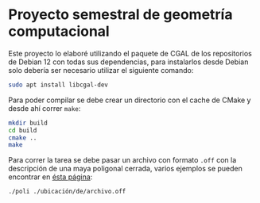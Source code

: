 
# Proyecto semestral de geometría computacional

Este proyecto lo elaboré utilizando el paquete de CGAL de los repositorios 
de Debian 12 con todas sus dependencias, para instalarlos desde Debian solo
debería ser necesario utilizar el siguiente comando:
```bash
sudo apt install libcgal-dev
```

Para poder compilar se debe crear un directorio con el cache de CMake y desde
ahí correr `make`:
```bash
mkdir build
cd build
cmake ..
make
```

Para correr la tarea se debe pasar un archivo con formato `.off` con la descripción
de una maya poligonal cerrada, varios ejemplos se pueden encontrar en 
[ésta página](https://people.sc.fsu.edu/~jburkardt/data/off/off.html):
```bash
./poli ./ubicación/de/archivo.off
```


